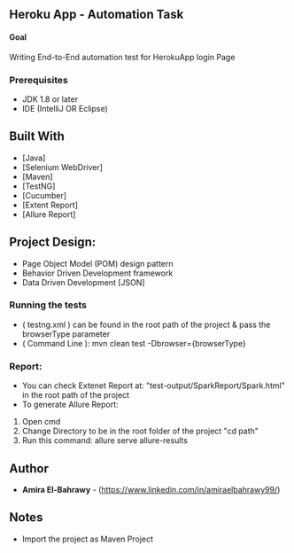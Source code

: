 ## Heroku App - Automation Task

#### Goal
Writing End-to-End automation test for HerokuApp login Page

### Prerequisites

* JDK 1.8 or later
* IDE (IntelliJ OR Eclipse)


## Built With
* [Java] 
* [Selenium WebDriver] 
* [Maven]
* [TestNG] 
* [Cucumber]
* [Extent Report]
* [Allure Report]

## Project Design:
* Page Object Model (POM) design pattern
* Behavior Driven Development framework
* Data Driven Development [JSON]


### Running the tests

* ( testng.xml ) can be found in the root path of the project & pass the browserType parameter
* ( Command Line ):
     mvn clean test -Dbrowser={browserType}

### Report:
* You can check Extenet Report at: "test-output/SparkReport/Spark.html" in the root path of the project
* To generate Allure Report:
1) Open cmd 
2) Change Directory to be in the root folder of the project "cd path"
3) Run this command: allure serve allure-results

## Author
* **Amira El-Bahrawy** - (https://www.linkedin.com/in/amiraelbahrawy99/)

## Notes
* Import the project as Maven Project

